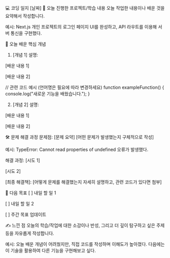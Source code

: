 💻 코딩 일지
[날짜]
🚀 오늘 진행한 프로젝트/학습 내용
오늘 작업한 내용이나 배운 것을 요약해서 작성합니다.

예시: Next.js 개인 프로젝트의 로그인 페이지 UI를 완성하고, API 라우트를 이용해 서버 통신을 구현했다.

📝 오늘 배운 핵심 개념
1. [개념 1]
설명:

[배운 내용 1]

[배운 내용 2]

// 관련 코드 예시 (언어명은 필요에 따라 변경하세요)
function exampleFunction() {
    console.log("새로운 기능을 배웠습니다.");
}

2. [개념 2]
설명:

[배운 내용 1]

[배운 내용 2]

🛠️ 문제 해결 과정
문제점: [문제 요약]
[어떤 문제가 발생했는지 구체적으로 작성]

예시: TypeError: Cannot read properties of undefined 오류가 발생했다.

해결 과정:
[시도 1]

[시도 2]

[최종 해결책]: [어떻게 문제를 해결했는지 자세히 설명하고, 관련 코드가 있다면 첨부]

🎯 다음 목표
[ ] 내일 할 일 1

[ ] 내일 할 일 2

[ ] 주간 목표 업데이트

✍️ 느낀 점
오늘의 학습/작업에 대한 소감이나 반성, 그리고 더 깊이 탐구하고 싶은 주제 등을 자유롭게 작성합니다.

예시: 오늘 배운 개념이 어려웠지만, 직접 코드를 작성하며 이해도가 높아졌다. 다음에는 이 기술을 활용하여 다른 기능을 구현해보고 싶다.
